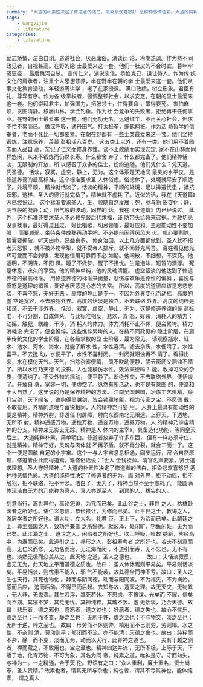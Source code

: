 ```yaml
---
summary: "大道的朴素性决定了修道者的洁白，拒染悲欢喜怒好 恶种种感情色彩。大道的纯粹性决定了修道者的无为，面 对外界，拒不动摇，拒不触犯，拒不联络，拒不干涉。洁白了，无为了，精神当然不至于虚耗了"
tags:
    - wangyijie
    - literature
categories:
    - literature
---
```

励志矫情，洁白自诩。逃避社会，厌恶庸俗。清谈迂 论，冷嘲热讽。作为持不同政见者，自视甚高。在野的隐 士最爱来这一套。他们一肚皮的不合时宜。暮年牢骚更盛 ，最后跳河自杀。
宣传仁义，演说忠信。恭俭克己，谦让待人。作为传 统文化的肩承者，注重个人思想修养，半在野半在朝的学 士最爱来这一套。他们从事文化教育活动，年轻游历讲学 ，老了在家授课。
满口政绩，树立形象。君臣有礼，尊卑有序。作为各 级掌权者，强调整顿社会，以求安定。在朝的显士最爱来 这一套。他们崇拜君主，加强国力，拓张领土，忙得要命 ，累得要死。
害怕麻烦，贪图清静。移居山林，学会钓鱼。作为社 会竞争的失败者，拒绝再干任何事业。在野的闲士最爱来 这一套。他们无功无名，远避红尘，不再关心社会，但求 不忙不累而已。
做深呼吸，通丹田气。打太极拳，练鹤翔桩。作为活 命哲学的信奉者，老而不死比一切都要紧。在朝在野都有 一些士类最爱来这一套。他们坚持锻炼，注意保养，羡慕 彭祖活八百岁。
这五类士以外，还有一类。他们用不着励志而人品自 高，忘记了仁义而修身养性。谈不上政绩而实现安定, 家不在山林而同样悠闲，从来不锻炼而仍然长寿。什么都舍 弃了，什么都完备了。他们精神恬淡，无限制的开放，所 以感召了众多的佳士，纷纷追随。他们凭什么？凭天道， 凭圣德。
恬淡，寂寞，虚空，静止，无为。这个体系是天地间 最灵的水平仪，是修道养德的最高标准。这个标准要求圣 人休俗虑。俗虑休了，处境就平安了顺适了。处境平顺， 精神就恬淡了。恬淡的精神，平顺的处境，足以排遣忧患 ，抵抗妖邪。这样，圣人的德行就完备了，精神就不虚耗 了。近似的话，我在《天道篇》内已经说过。
这个标准要求圣人，生，顺随自然发展；死，参与物 质变化；静，阴气般的凝静；动，阳气般的波动。同样的 话，我在《天道篇》内已经说过。
此外，这个标准还要求圣人不必预先替后代求福，谨 防带头给将来召祸。为政切忌没事找事，最好得过且过， 好比唱歌，切忌领唱，最好应和。主观能动性不要加强， 而要减弱。坐待条件成熟再动手吧，不必提前闹得风风火 火。机心要割除，智囊要撕破，听天由命，获益良多。
修身治国，以上几方面都做到，圣人就不招老天怨恨 ，就不被外物牵掣，就不受帝人排斥，就不闻野鬼骂詈。 百姓看见他光辉可爱而不会刺眼，发现他信用可靠而不必 如期。他闲散，不细想，不深究。他透明，不阴谋，不阳 谋。睡了不做梦，醒了不担忧。生是泡沫，短暂的漂浮。 死是休息，永久的享受。他的精神单纯，他的灵魂清醒。 虚空恬淡的他达到了修道养德的最高标准。
用修道养德的标准来衡量，悲伤与欢乐是德性的偏斜 ，喜悦与愤怒是道理的错误，爱好与厌恶是心态的失常。 所以，高度的道德应该是忘悲忘欢，不喜不怒，无好无恶 。高度的静止是专一，不因为外界变化而动摇，高度的虚 空是宽容，不去触犯外界。高度的恬淡是独立，不去联络 外界。高度的纯粹是和谐，不去干涉外界。
恬淡，寂寞，虚空，静止，无为，这是修道养德的最 高标准，不可分割，自成体系。与此标准相反，悲欢，喜 怒，好恶，消耗人的精力；动摇，触犯，联络，干涉，消 耗人的体力。体力消耗不止不休，便会累垮。精力消耗没 完没了，便会憔悴。这些憔悴累垮的人，在持不同政见的 隐士阶层，在肩承传统文化的学士阶层，在各级掌权的显 士阶层，最为常见。
请观察瓶水、缸水、池水、河水、海水，就能了解水 性，水性喜清。滤去杂质，水便清了。水性喜平。不去搅 动，水便平了，水性不喜封闭。一封闭就溷浊再不 清了。看得出来，水在模仿天气。天气，扫除杂雾便晴， 风不吹动便静，阴云密闭又溷浊不晴了。所以水性乃天德 的投影。人也能模仿水性，效法天德吗？
能。改掉习染的杂质，便清纯了。不受外物的摇动， 便平静了。断绝外交，不去联络外界，便恬淡了。开放自 身，宽容一切，便虚空了。纵然有所活动，也不是有意图 的，便谐和于大自然了。这里说的乃是保养精神的方法。
江南吴国越国，冶炼工艺俱精，锻打宝剑，天下闻名 ，谁购得吴越剑，皆会锁藏箱匣，视为传家之宝，不愿佩 戴，不敢妄用。养精的道理与蓄锐相同，人的精神岂可妄 用。
人身上最具有能动性的便是精神。精神外射，穿透任 何屏障，射向东西南北无限远，上穿天，下透地，无所不 射。精神遥感万物，遥控万物，遥变万物，遥养万物。人 的精神乃宇宙精神的分支。精神来无影去无踪。精神是人 体内的主宰s，具备造化功能，等同皇天后土。
大道纯粹朴素，简单明白。修道者放弃了许多东西， 但有一样必须守住，就是精神。精神守好，灵魂与肉体就 不再矛盾，就不再分裂，就合二而一了。这个一便是圆融 自足的小宇宙。这个一与大宇宙息息相通，同步运行，密 合自然原理，修道者由此而得道焉。难怪俗话说：“世人 金钱挂帅。清官名声要紧。贤士追求理想。圣人守好精神 。”
大道的朴素性决定了修道者的洁白，拒染悲欢喜怒好 恶种种感情色彩。大道的纯粹性决定了修道者的无为，面 对外界，拒不动摇，拒不触犯，拒不联络，拒不干涉。洁白了，无为了，精神当然不至于虚耗了。
能圆满体现洁白无为的乃能称为真人，真人亦即至人 ，到顶的人，拔尖的人。


刻意尚行，离世异俗，高论怨诽，为亢而已矣。此山谷之士，非世 之人，枯槁赴渊者之所好也。语仁义忠信，恭俭推让，为修而已矣。 此平世之士，教诲之人，游居学者之所好也。语大功，立大名，礼君 臣，正上下，为治而已矣。此朝廷之士，尊主强国之人，致功并兼者 之所好也。就薮泽，处闲旷，钓鱼闲处，无为而已矣。此江海之士， 避世之人，闲暇者之所好也。吹囗呼吸，吐故 纳新，熊经鸟申，为寿而已矣。此道引之士，养形之人，彭祖寿考者 之所好也。若夫不刻意而高，无仁义而修，无功名而治，无江海而闲 ，不道引而寿，无不忘也，无不有也。淡然无极而众美从之。此天地 之道，圣人之德也。
　　故曰：夫恬淡寂漠，虚无无为，此天地之平而道德之质也。故曰： 圣人休休焉则平易矣。平易则恬淡矣。平易恬淡，则忧患不能入，邪 气不能袭，故其德全而神不亏。故曰：圣人之生也天行，其死也物化 。静而与阴同德，动而与阳同波。不为福先，不为祸始。感而后应， 迫而后动，不得已而后起。去知与故，遁天之理。故无天灾，无物累 ，无人非，无鬼责。其生若浮，其死若休。不思虑，不豫谋。光矣而 不耀，信矣而不期。其寝不梦，其觉无忧。其神纯粹，其魂不罢。虚 无恬淡，乃合天德。故曰：悲乐者，德之邪也；喜怒者，道之过也； 好恶者，德之失也。故心不忧乐，德之至也；一而不变，静之至也； 无所于忤，虚之至也；不与物交，淡之至也；无所于逆，粹之至也。 故曰：形劳而不休则弊，精用而不已则劳，劳则竭。水之性，不杂则 清，莫动则平；郁闭而不流，亦不能清；天德之象也。故曰：纯粹而 不杂，静一而不变，淡而无为，动而以天行，此养神之道也。
　　夫有干越之剑者，柙而藏之，不敢用也，宝之至也。精神四达并流 ，无所不极，上际于天，下蟠于地，化育万物，不可为象，其名为同 帝。纯素之道，唯神是守。守而勿失，与神为一。一之精通，合于天 伦。野语有之曰：“众人重利，廉士重名，贤士尚志，圣人贵精。” 故素也者，谓其无所与杂也；纯也者，谓其不亏其神也。能体纯素， 谓之真人
